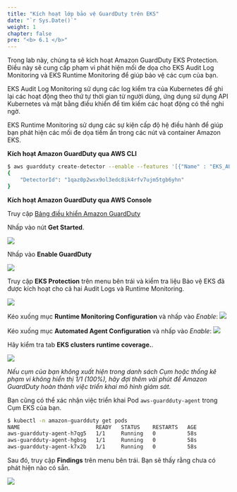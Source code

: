 ```yaml
---
title: "Kích hoạt lớp bảo vệ GuardDuty trên EKS"
date: "`r Sys.Date()`"
weight: 1
chapter: false
pre: "<b> 6.1 </b>"
---
```


Trong lab này, chúng ta sẽ kích hoạt Amazon GuardDuty EKS Protection. Điều này sẽ cung cấp phạm vi phát hiện mối đe dọa cho EKS Audit Log Monitoring và EKS Runtime Monitoring để giúp bảo vệ các cụm của bạn.

EKS Audit Log Monitoring sử dụng các log kiểm tra của Kubernetes để ghi lại các hoạt động theo thứ tự thời gian từ người dùng, ứng dụng sử dụng API Kubernetes và mặt bằng điều khiển để tìm kiếm các hoạt động có thể nghi ngờ.

EKS Runtime Monitoring sử dụng các sự kiện cấp độ hệ điều hành để giúp bạn phát hiện các mối đe dọa tiềm ẩn trong các nút và container Amazon EKS.

**Kích hoạt Amazon GuardDuty qua AWS CLI**

```bash test=false
$ aws guardduty create-detector --enable --features '[{"Name" : "EKS_AUDIT_LOGS", "Status" : "ENABLED"}, {"Name" : "EKS_RUNTIME_MONITORING", "Status" : "ENABLED", "AdditionalConfiguration" : [{"Name" : "EKS_ADDON_MANAGEMENT", "Status" : "ENABLED"}]}]'
{
    "DetectorId": "1qaz0p2wsx9ol3edc8ik4rfv7ujm5tgb6yhn"
}
```

**Kích hoạt Amazon GuardDuty qua AWS Console**

Truy cập [Bảng điều khiển Amazon GuardDuty](https://console.aws.amazon.com/guardduty/home)

Nhấp vào nút **Get Started**.

![](/images/p6/p61/6.1-1-GettingStarted.png)

Nhấp vào **Enable GuardDuty**

![](/images/p6/p61/6.1-2-Enable.png)


Truy cập **EKS Protection** trên menu bên trái và kiểm tra liệu Bảo vệ EKS đã được kích hoạt cho cả hai Audit Logs và Runtime Monitoring.

![](/images/p6/p61/6.1-3-EnableEKS.png)

Kéo xuống mục **Runtime Monitoring Configuration** và nhấp vào _Enable_:
![](/images/p6/p61/6.1-4-EnableRTMonitor.png)

Kéo xuống mục **Automated Agent Configuration** và nhấp vào _Enable_:
![](/images/p6/p61/6.1-5-EnableRTMonitorEKS.png)

Hãy kiểm tra tab **EKS clusters runtime coverage.**.

![](/images/p6/p61/6.1-6-RTCoverageEKS.png)

*Nếu cụm của bạn không xuất hiện trong danh sách Cụm hoặc thống kê phạm vi không hiển thị 1/1 (100%), hãy đợi thêm vài phút để Amazon GuardDuty hoàn thành việc triển khai mô hình giám sát.*

Bạn cũng có thể xác nhận việc triển khai Pod `aws-guardduty-agent` trong Cụm EKS của bạn.

```bash test=false
$ kubectl -n amazon-guardduty get pods                                                                                                                
NAME                        READY   STATUS    RESTARTS   AGE
aws-guardduty-agent-h7qg5   1/1     Running   0          58s
aws-guardduty-agent-hgbsg   1/1     Running   0          58s
aws-guardduty-agent-k7x2b   1/1     Running   0          58s
```

Sau đó, truy cập **Findings** trên menu bên trái. Bạn sẽ thấy rằng chưa có phát hiện nào có sẵn.

![](/images/p6/p61/6.1-7-findings.png)